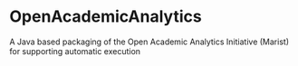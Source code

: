 OpenAcademicAnalytics
=====================

A Java based packaging of the Open Academic Analytics Initiative (Marist) for supporting automatic execution
